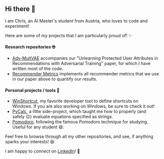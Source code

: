 ## Hi there 👋

I am Chris, an AI Master's student from Austria, who loves to code and experiment!

Here are some of my projects that I am particularly proud of! ✨

#### Research repositories 🤓
- [Adv-MultVAE](https://github.com/CPJKU/adv-multvae) accompanies our "Unlearning Protected User Attributes
in Recommendations with Adversarial Training" paper, for which I have written most of the code.
- [Recommender Metrics](https://github.com/Tigxy/recommender-metrics) implements all recommender metrics that we use in our paper above to quantify our results.

#### Personal projects / tools 🧰
- [WinShortcut](https://github.com/Tigxy/WinShortcut), my favorite developer tool to define shortcuts on Windows. If you are also working on Windows, be sure to check it out!
- [PyCalc](https://github.com/Tigxy/PyCalc), a little side-project, which taught me how to properly (and safely 😉) evaluate equations specified as strings.
- [Pomodoro](https://github.com/Tigxy/Pomodoro), following the famous Pomodoro technique for studying. Useful for any student 😄.

Feel free to browse through all my other repositories, and see, if anything sparks your interests! 😆

I am happy to connect on [LinkedIn](https://linkedin.com/in/christian-ganhoer/)! 🤗

<!--
**Tigxy/tigxy** is a ✨ _special_ ✨ repository because its `README.md` (this file) appears on your GitHub profile.

Here are some ideas to get you started:

- 🔭 I’m currently working on ...
- 🌱 I’m currently learning ...
- 👯 I’m looking to collaborate on ...
- 🤔 I’m looking for help with ...
- 💬 Ask me about ...
- 📫 How to reach me: ...
- 😄 Pronouns: ...
- ⚡ Fun fact: ...
-->
